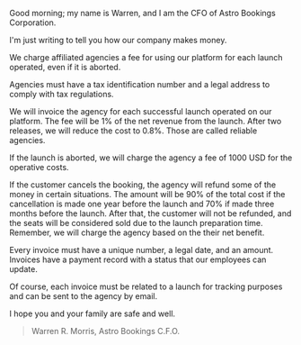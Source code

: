 Good morning; my name is Warren, and I am the CFO of Astro Bookings Corporation.

I'm just writing to tell you how our company makes money.

We charge affiliated agencies a fee for using our platform for each launch operated, even if it is aborted.

Agencies must have a tax identification number and a legal address to comply with tax regulations.

We will invoice the agency for each successful launch operated on our platform. The fee will be 1% of the net revenue from the launch. After two releases, we will reduce the cost to 0.8%. Those are called reliable agencies.

If the launch is aborted, we will charge the agency a fee of 1000 USD for the operative costs.

If the customer cancels the booking, the agency will refund some of the money in certain situations. The amount will be 90% of the total cost if the cancellation is made one year before the launch and 70% if made three months before the launch. After that, the customer will not be refunded, and the seats will be considered sold due to the launch preparation time. Remember, we will charge the agency based on the their net benefit.

Every invoice must have a unique number, a legal date, and an amount. Invoices have a payment record with a status that our employees can update.

Of course, each invoice must be related to a launch for tracking purposes and can be sent to the agency by email.

I hope you and your family are safe and well.

> Warren R. Morris, Astro Bookings C.F.O.
